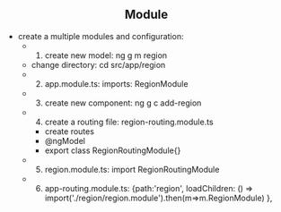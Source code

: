 <h2 align="center"> Module </h2>

- create a multiple modules and configuration:
  - 1. create new model: ng g m region 
  - change directory: cd src/app/region
  - 2. app.module.ts: imports: RegionModule
  - 3. create new component: ng g c add-region
  - 4. create a routing file: region-routing.module.ts
    - create routes
    - @ngModel
    - export class RegionRoutingModule{} 
  - 5. region.module.ts: import RegionRoutingModule
  - 6. app-routing.module.ts:  {path:'region', loadChildren: () => import('./region/region.module').then(m=>m.RegionModule) },
